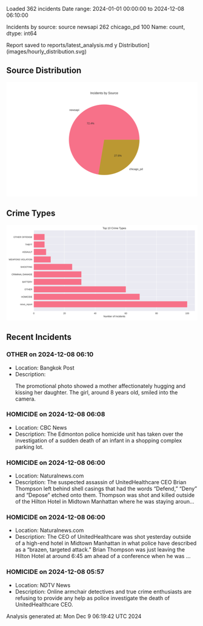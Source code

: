 
Loaded 362 incidents
Date range: 2024-01-01 00:00:00 to 2024-12-08 06:10:00

Incidents by source:
source
newsapi       262
chicago_pd    100
Name: count, dtype: int64

Report saved to reports/latest_analysis.md
y Distribution](images/hourly_distribution.svg)

## Source Distribution
![Source Distribution](images/source_distribution.svg)

## Crime Types
![Crime Types](images/crime_types.svg)

## Recent Incidents

### OTHER on 2024-12-08 06:10
- Location: Bangkok Post
- Description: <p>The promotional photo showed a mother affectionately hugging and kissing her daughter. The girl, around 8 years old, smiled into the camera.</p>


### HOMICIDE on 2024-12-08 06:08
- Location: CBC News
- Description: The Edmonton police homicide unit has taken over the investigation of a sudden death of an infant in a shopping complex parking lot.


### HOMICIDE on 2024-12-08 06:00
- Location: Naturalnews.com
- Description: The suspected assassin of UnitedHealthcare CEO Brian Thompson left behind shell casings that had the words “Defend,” “Deny” and “Depose” etched onto them. Thompson was shot and killed outside of the Hilton Hotel in Midtown Manhattan where he was staying aroun…


### HOMICIDE on 2024-12-08 06:00
- Location: Naturalnews.com
- Description: The CEO of UnitedHealthcare was shot yesterday outside of a high-end hotel in Midtown Manhattan in what police have described as a “brazen, targeted attack.” Brian Thompson was just leaving the Hilton Hotel at around 6:45 am ahead of a conference when he was …


### HOMICIDE on 2024-12-08 05:57
- Location: NDTV News
- Description: Online armchair detectives and true crime enthusiasts are refusing to provide any help as police investigate the death of UnitedHealthcare CEO.

Analysis generated at: Mon Dec  9 06:19:42 UTC 2024
